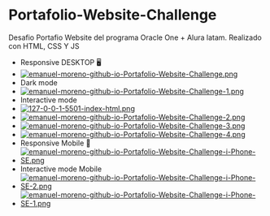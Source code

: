 # Portafolio-Website-Challenge
Desafio Portafio Website del programa Oracle One + Alura latam.
Realizado con HTML, CSS Y JS
- Responsive DESKTOP 🖥️ 
- [![emanuel-moreno-github-io-Portafolio-Website-Challenge.png](https://i.postimg.cc/ncbJxy85/emanuel-moreno-github-io-Portafolio-Website-Challenge.png)](https://postimg.cc/8sH3BnzB)
- Dark mode
- [![emanuel-moreno-github-io-Portafolio-Website-Challenge-1.png](https://i.postimg.cc/ZK8h5w4q/emanuel-moreno-github-io-Portafolio-Website-Challenge-1.png)](https://postimg.cc/HVkNS4JG)
- Interactive mode
- [![127-0-0-1-5501-index-html.png](https://i.postimg.cc/yxnJ2tsr/127-0-0-1-5501-index-html.png)](https://postimg.cc/BPLQKh8x)
- [![emanuel-moreno-github-io-Portafolio-Website-Challenge-2.png](https://i.postimg.cc/s1F0rCvJ/emanuel-moreno-github-io-Portafolio-Website-Challenge-2.png)](https://postimg.cc/1VHKGT0g)
- [![emanuel-moreno-github-io-Portafolio-Website-Challenge-3.png](https://i.postimg.cc/66D937ZM/emanuel-moreno-github-io-Portafolio-Website-Challenge-3.png)](https://postimg.cc/Lh3dQ8NP)
- [![emanuel-moreno-github-io-Portafolio-Website-Challenge-4.png](https://i.postimg.cc/90wNKQFM/emanuel-moreno-github-io-Portafolio-Website-Challenge-4.png)](https://postimg.cc/ZvZcyZNt)
- Responsive Mobile 📲
- [![emanuel-moreno-github-io-Portafolio-Website-Challenge-i-Phone-SE.png](https://i.postimg.cc/yYc7SVXs/emanuel-moreno-github-io-Portafolio-Website-Challenge-i-Phone-SE.png)](https://postimg.cc/WhNBBcHH)
- Interactive mode Mobile
- [![emanuel-moreno-github-io-Portafolio-Website-Challenge-i-Phone-SE-2.png](https://i.postimg.cc/V6LxGwCr/emanuel-moreno-github-io-Portafolio-Website-Challenge-i-Phone-SE-2.png)](https://postimg.cc/wtZ4MSFg)
- [![emanuel-moreno-github-io-Portafolio-Website-Challenge-i-Phone-SE-1.png](https://i.postimg.cc/CKJtf2QF/emanuel-moreno-github-io-Portafolio-Website-Challenge-i-Phone-SE-1.png)](https://postimg.cc/yJgnMLK5)
